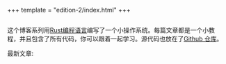 +++
template = "edition-2/index.html"
+++

<h1 style="visibility: hidden; height: 0px; margin: 0px; padding: 0px;">用Rust写一个操作系统</h1>

<div class="front-page-introduction">

这个博客系列用[Rust编程语言](https://www.rust-lang.org/)编写了一个小操作系统。每篇文章都是一个小教程，并且包含了所有代码，你可以跟着一起学习。源代码也放在了[Github 仓库](https://github.com/phil-opp/blog_os)。
  
最新文章: <!-- latest-post -->

</div>
